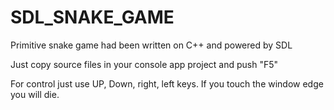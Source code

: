 # SDL_SNAKE_GAME
Primitive snake game had been written on C++ and powered by SDL

Just copy source files in your console app project and push "F5"

For control just use UP, Down, right, left keys. If you touch the window edge you will die.

